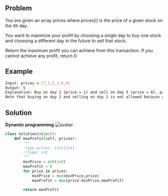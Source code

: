 ## Problem
You are given an array prices where prices[i] is the price of a given stock on the ith day.

You want to maximize your profit by choosing a single day to buy one stock and choosing a different day in the future to sell that stock.

Return the maximum profit you can achieve from this transaction. If you cannot achieve any profit, return 0.

## Example
```bash
Input: prices = [7,1,5,3,6,4]
Output: 5
Explanation: Buy on day 2 (price = 1) and sell on day 5 (price = 6), profit = 6-1 = 5.
Note that buying on day 2 and selling on day 1 is not allowed because you must buy before you sell.
```

## Solution
**Dynamic programming**
![avatar](https://pic.leetcode-cn.com/4eaadab491f2bf88639d66c9d51bb0115e694ae08d637841ac18172b631cb21f-0121.gif)
```python
class Solution(object):
    def maxProfit(self, prices):
        """
        :type prices: List[int]
        :rtype: int
        """
        minPrice = int(1e9)
        maxProfit = 0
        for price in prices:
            minPrice = min(minPrice,price)
            maxProfit = max(price-minPrice,maxProfit)
            
        return maxProfit
```